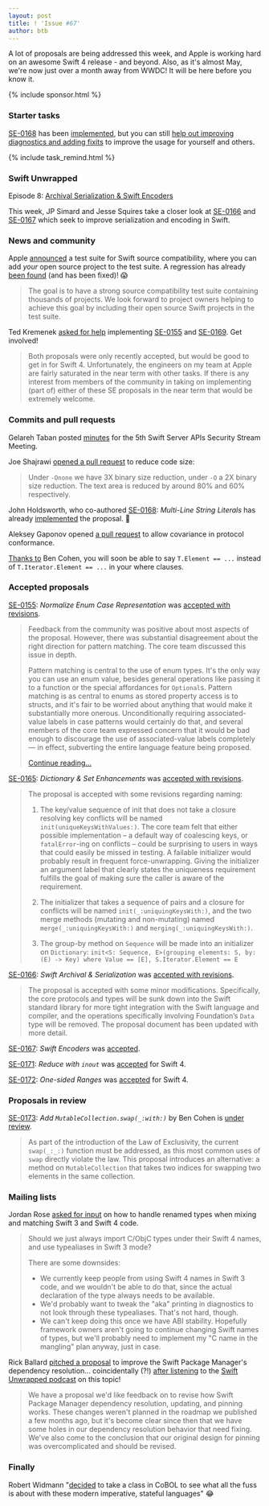 ```yaml
---
layout: post
title: ! 'Issue #67'
author: btb
---
```


A lot of proposals are being addressed this week, and Apple is working hard on an awesome Swift 4 release - and beyond.
Also, as it's almost May, we're now just over a month away from WWDC! It will be here before you know it.

<!--excerpt-->

{% include sponsor.html %}

### Starter tasks

[SE-0168](https://github.com/apple/swift-evolution/blob/master/proposals/0168-multi-line-string-literals.md) has been [implemented](https://github.com/apple/swift/pull/8813), but you can still [help out improving diagnostics and adding fixits](https://bugs.swift.org/browse/SR-4701) to improve the usage for yourself and others.

{% include task_remind.html %}

### Swift Unwrapped

Episode 8: [Archival Serialization & Swift Encoders](https://spec.fm/podcasts/swift-unwrapped/66634)

This week, JP Simard and Jesse Squires take a closer look at [SE-0166](https://github.com/apple/swift-evolution/blob/master/proposals/0166-swift-archival-serialization.md) and [SE-0167](https://github.com/apple/swift-evolution/blob/master/proposals/0167-swift-encoders.md) which seek to improve serialization and encoding in Swift.

### News and community

Apple [announced](https://swift.org/blog/swift-source-compatibility-test-suite/) a test suite for Swift source compatibility, where you can add *your* open source project to the test suite. A regression has already [been found](https://twitter.com/slava_pestov/status/857457182803021824) (and has been fixed)! 😱

> The goal is to have a strong source compatibility test suite containing thousands of projects. We look forward to project owners helping to achieve this goal by including their open source Swift projects in the test suite.

Ted Kremenek [asked for help](https://lists.swift.org/pipermail/swift-dev/Week-of-Mon-20170424/004440.html) implementing [SE-0155](https://github.com/apple/swift-evolution/blob/master/proposals/0155-normalize-enum-case-representation.md) and [SE-0169](https://github.com/apple/swift-evolution/blob/master/proposals/0169-improve-interaction-between-private-declarations-and-extensions.md). Get involved!

> Both proposals were only recently accepted, but would be good to get in for Swift 4.  Unfortunately, the engineers on my team at Apple are fairly saturated in the near term with other tasks.  If there is any interest from members of the community in taking on implementing (part of) either of these SE proposals in the near term that would be extremely welcome.

### Commits and pull requests

Gelareh Taban posted [minutes](https://github.com/swift-server/work-group/pull/80) for the 5th Swift Server APIs Security Stream Meeting.

Joe Shajrawi [opened a pull request](https://github.com/apple/swift/pull/8909) to reduce code size:

> Under `-Onone` we have 3X binary size reduction, under `-O` a 2X binary size reduction. The text area is reduced by around 80% and 60% respectively.

John Holdsworth, who co-authored [SE-0168](https://github.com/apple/swift-evolution/blob/master/proposals/0168-multi-line-string-literals.md): *Multi-Line String Literals* has already [implemented](https://github.com/apple/swift/pull/8813) the proposal. 🎉

Aleksey Gaponov opened [a pull request](https://github.com/apple/swift/pull/8718) to allow covariance in protocol conformance.

[Thanks to](https://github.com/apple/swift/pull/8939) Ben Cohen, you will soon be able to say `T.Element == ...` instead of `T.Iterator.Element == ...` in your where clauses.

### Accepted proposals

[SE-0155](https://github.com/apple/swift-evolution/blob/master/proposals/0155-normalize-enum-case-representation.md): *Normalize Enum Case Representation* was [accepted with revisions](https://lists.swift.org/pipermail/swift-evolution/Week-of-Mon-20170417/035972.html).

> Feedback from the community was positive about most aspects of the proposal. However, there was substantial disagreement about the right direction for pattern matching. The core team discussed this issue in depth.
>
> Pattern matching is central to the use of enum types. It's the only way you can use an enum value, besides general operations like passing it to a function or the special affordances for `Optional`s. Pattern matching is as central to enums as stored property access is to structs, and it's fair to be worried about anything that would make it substantially more onerous. Unconditionally requiring associated-value labels in case patterns would certainly do that, and several members of the core team expressed concern that it would be bad enough to discourage the use of associated-value labels completely — in effect, subverting the entire language feature being proposed.
>
> [Continue reading...](https://lists.swift.org/pipermail/swift-evolution/Week-of-Mon-20170417/035972.html)

[SE-0165](https://github.com/apple/swift-evolution/blob/master/proposals/0165-dict.md): *Dictionary & Set Enhancements* was [accepted with revisions](https://lists.swift.org/pipermail/swift-evolution/Week-of-Mon-20170417/035955.html).

> The proposal is accepted with some revisions regarding naming:
>
> 1. The key/value sequence of init that does not take a closure resolving key conflicts will be named `init(uniqueKeysWithValues:)`. The core team felt that either possible implementation – a default way of coalescing keys, or `fatalError`-ing on conflicts – could be surprising to users in ways that could easily be missed in testing. A failable initializer would probably result in frequent force-unwrapping. Giving the initializer an argument label that clearly states the uniqueness requirement fulfills the goal of making sure the caller is aware of the requirement.
>
> 2. The initializer that takes a sequence of pairs and a closure for conflicts will be named `init(_:uniquingKeysWith:)`, and the two merge methods (mutating and non-mutating) named `merge(_:uniquingKeysWith:)` and `merging(_:uniquingKeysWith:)`.
>
> 3. The group-by method on `Sequence` will be made into an initializer on `Dictionary`: `init<S: Sequence, E>(grouping elements: S, by: (E) -> Key) where Value == [E], S.Iterator.Element == E`

[SE-0166](https://github.com/apple/swift-evolution/blob/master/proposals/0166-swift-archival-serialization.md): *Swift Archival & Serialization* was [accepted with revisions](https://lists.swift.org/pipermail/swift-evolution-announce/2017-April/000367.html).

> The proposal is accepted with some minor modifications. Specifically, the core protocols and types will be sunk down into the Swift standard library for more tight integration with the Swift language and compiler, and the operations specifically involving Foundation’s `Data` type will be removed. The proposal document has been updated with more detail.

[SE-0167](https://github.com/apple/swift-evolution/blob/master/proposals/0167-swift-encoders.md): *Swift Encoders* was [accepted](https://lists.swift.org/pipermail/swift-evolution-announce/2017-April/000368.html).

[SE-0171](https://github.com/apple/swift-evolution/blob/master/proposals/0171-reduce-with-inout.md): *Reduce with `inout`* was [accepted](https://lists.swift.org/pipermail/swift-evolution-announce/2017-April/000364.html) for Swift 4.

[SE-0172](https://github.com/apple/swift-evolution/blob/master/proposals/0172-one-sided-ranges.md): *One-sided Ranges* was [accepted](https://lists.swift.org/pipermail/swift-evolution-announce/2017-April/000363.html) for Swift 4.

### Proposals in review

[SE-0173](https://github.com/apple/swift-evolution/blob/master/proposals/0173-swap-indices.md): *Add `MutableCollection.swap(_:with:)`* by Ben Cohen is [under review](https://lists.swift.org/pipermail/swift-evolution-announce/2017-April/000366.html).

> As part of the introduction of the Law of Exclusivity, the current `swap(_:_:)` function must be addressed, as this most common uses of `swap` directly violate the law. This proposal introduces an alternative: a method on `MutableCollection` that takes two indices for swapping two elements in the same collection.

### Mailing lists

Jordan Rose [asked for input](https://lists.swift.org/pipermail/swift-dev/Week-of-Mon-20170417/004408.html) on how to handle renamed types when mixing and matching Swift 3 and Swift 4 code.

> Should we just always import C/ObjC types under their Swift 4 names, and use typealiases in Swift 3 mode?
>
> There are some downsides:
> - We currently keep people from using Swift 4 names in Swift 3 code, and we wouldn't be able to do that, since the actual declaration of the type always needs to be available.
> - We'd probably want to tweak the "aka" printing in diagnostics to not look through these typealiases. That's not hard, though.
> - We can't keep doing this once we have ABI stability. Hopefully framework owners aren't going to continue changing Swift names of types, but we'll probably need to implement my "C name in the mangling" plan anyway, just in case.

Rick Ballard [pitched a proposal](https://lists.swift.org/pipermail/swift-evolution/Week-of-Mon-20170424/036203.html) to improve the Swift Package Manager's dependency resolution... coincidentally (?!) [after listening](https://twitter.com/rballard/status/857392666660683777) to the [Swift Unwrapped podcast](https://spec.fm/podcasts/swift-unwrapped) on this topic!

> We have a proposal we'd like feedback on to revise how Swift Package Manager dependency resolution, updating, and pinning works. These changes weren't planned in the roadmap we published a few months ago, but it's become clear since then that we have some holes in our dependency resolution behavior that need fixing. We've also come to the conclusion that our original design for pinning was overcomplicated and should be revised.

### Finally

Robert Widmann "[decided](https://twitter.com/CodaFi_/status/857229845314588672) to take a class in CoBOL to see what all the fuss is about with these modern imperative, stateful languages"
😂

